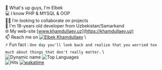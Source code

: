 👋 What's up guys, I'm Elbek \
💻 I know PHP & MYSQL & OOP \
👨‍💻 I’m looking to collaborate on projects \
💬 I'm 18-years old developer from Uzbekistan/Samarkand \
🌐 My web-site [www.khamdullaev.uz](https://khamdullaev.uz) \
📫 Reach me on [![Elbek Khamdullaev](https://img.shields.io/badge/KhamdullaevUz-30302f?style=flat&logo=telegram)](https://t.me/KhamdullaevUz) \ \
⚡ Fun fact : `One day you'll look back and realize that you worried too much about things that don't really matter.` \ \
![Dynamic name](https://github-readme-stats.vercel.app/api?username=KhamdullaevUz&show_icons=true&theme=radical) ![Top Languages](https://github-readme-stats.vercel.app/api/top-langs/?username=KhamdullaevUz&layout=compact&theme=radical) \
![Hits](https://hits.seeyoufarm.com/api/count/incr/badge.svg?url=https://github.com/KhamdullaevUz/) [![wakatime](https://wakatime.com/badge/user/0e7214cf-7b5a-4fec-9516-f9c56fd81b64.svg)](https://wakatime.com/@0e7214cf-7b5a-4fec-9516-f9c56fd81b64)
